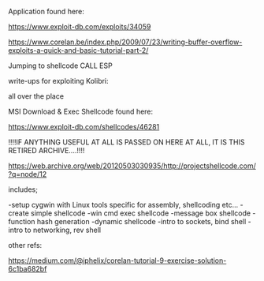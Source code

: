 
Application found here:

https://www.exploit-db.com/exploits/34059



https://www.corelan.be/index.php/2009/07/23/writing-buffer-overflow-exploits-a-quick-and-basic-tutorial-part-2/

Jumping to shellcode CALL ESP



write-ups for exploiting Kolibri:

all over the place



MSI Download & Exec Shellcode found here:

https://www.exploit-db.com/shellcodes/46281



!!!!IF ANYTHING USEFUL AT ALL IS PASSED ON HERE AT ALL, IT IS THIS RETIRED ARCHIVE....!!!!

https://web.archive.org/web/20120503030935/http://projectshellcode.com/?q=node/12

includes;

-setup cygwin with Linux tools specific for assembly, shellcoding etc...
-create simple shellcode
-win cmd exec shellcode
-message box shellcode
-function hash generation
-dynamic shellcode
-intro to sockets, bind shell
-intro to networking, rev shell


other refs:

https://medium.com/@iphelix/corelan-tutorial-9-exercise-solution-6c1ba682bf

